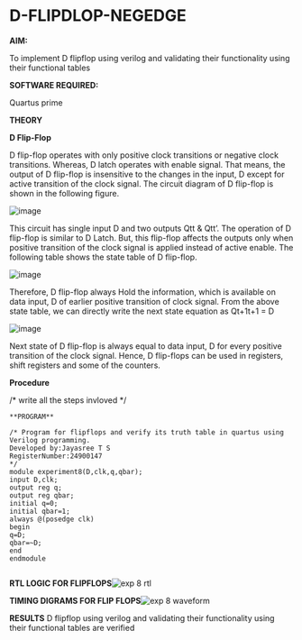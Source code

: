 # D-FLIPDLOP-NEGEDGE

**AIM:**

To implement  D flipflop using verilog and validating their functionality using their functional tables

**SOFTWARE REQUIRED:**

Quartus prime

**THEORY**

**D Flip-Flop**

D flip-flop operates with only positive clock transitions or negative clock transitions. Whereas, D latch operates with enable signal. That means, the output of D flip-flop is insensitive to the changes in the input, D except for active transition of the clock signal. The circuit diagram of D flip-flop is shown in the following figure.

![image](https://github.com/naavaneetha/D-FLIPDLOP-NEGEDGE/assets/154305477/48c81fe8-bc3f-40e7-95e2-519fc155ad51)

This circuit has single input D and two outputs Qtt & Qtt’. The operation of D flip-flop is similar to D Latch. But, this flip-flop affects the outputs only when positive transition of the clock signal is applied instead of active enable. The following table shows the state table of D flip-flop.

![image](https://github.com/naavaneetha/D-FLIPDLOP-NEGEDGE/assets/154305477/e5f3fda7-68ec-4a3a-a0a4-cf6f9cc4ab55)

Therefore, D flip-flop always Hold the information, which is available on data input, D of earlier positive transition of clock signal. From the above state table, we can directly write the next state equation as Qt+1t+1 = D

![image](https://github.com/naavaneetha/D-FLIPDLOP-NEGEDGE/assets/154305477/8592c0d8-2917-4142-91b9-d6c30dd891d2)

Next state of D flip-flop is always equal to data input, D for every positive transition of the clock signal. Hence, D flip-flops can be used in registers, shift registers and some of the counters.

**Procedure**

/* write all the steps invloved */
```
**PROGRAM**

/* Program for flipflops and verify its truth table in quartus using Verilog programming. 
Developed by:Jayasree T S
RegisterNumber:24900147
*/
module experiment8(D,clk,q,qbar);
input D,clk;
output reg q;
output reg qbar;
initial q=0;
initial qbar=1;
always @(posedge clk)
begin
q=D;
qbar=~D;
end
endmodule
```
```
```
**RTL LOGIC FOR FLIPFLOPS**![exp 8 rtl](https://github.com/user-attachments/assets/8e31c727-88a0-47fa-bcc2-dcaf1cc2927a)



**TIMING DIGRAMS FOR FLIP FLOPS**![exp 8 waveform](https://github.com/user-attachments/assets/41984977-95b5-4fbe-a00a-a6fc4fc7b1dd)



**RESULTS** D flipflop using verilog and validating their functionality using their functional tables are verified

